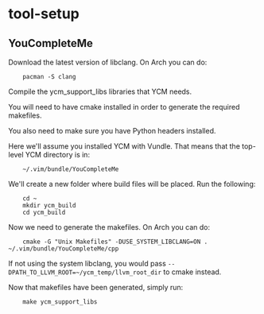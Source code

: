 tool-setup
==========

YouCompleteMe
-------------

Download the latest version of libclang. On Arch you can do:

        pacman -S clang

Compile the ycm_support_libs libraries that YCM needs.

You will need to have cmake installed in order to generate the required makefiles.

You also need to make sure you have Python headers installed.

Here we'll assume you installed YCM with Vundle. That means that the top-level YCM directory is in:

        ~/.vim/bundle/YouCompleteMe
        
We'll create a new folder where build files will be placed. Run the following:
        
        cd ~
        mkdir ycm_build
        cd ycm_build
        
Now we need to generate the makefiles. On Arch you can do:

        cmake -G "Unix Makefiles" -DUSE_SYSTEM_LIBCLANG=ON . ~/.vim/bundle/YouCompleteMe/cpp
        
If not using the system libclang, you would pass `--DPATH_TO_LLVM_ROOT=~/ycm_temp/llvm_root_dir` to cmake instead.

Now that makefiles have been generated, simply run:

        make ycm_support_libs
